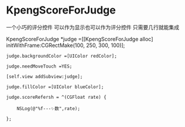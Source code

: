 # KpengScoreForJudge
一个小巧的评分控件 可以作为显示也可以作为评分控件 只需要几行就能集成 

   KpengScoreForJudge *judge =[[KpengScoreForJudge alloc] initWithFrame:CGRectMake(100, 250, 300, 100)];

    judge.backgroundColor =[UIColor redColor];

    judge.needMoveTouch =YES;

    [self.view addSubview:judge];

    judge.fillColor =[UIColor blueColor];

    judge.scoreRefersh = ^(CGFloat rate) {

        NSLog(@"%f---✨数",rate);

    };
